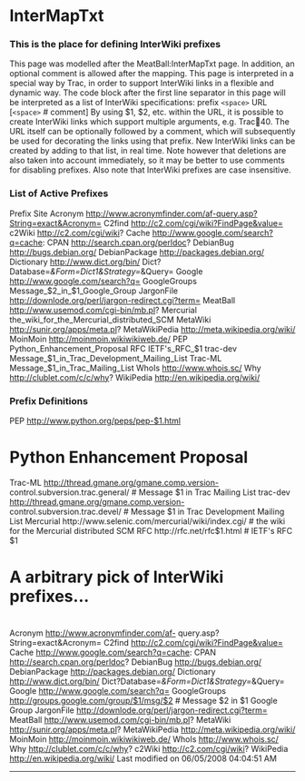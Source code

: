 # InterMapTxt

### This is the place for defining InterWiki prefixes
This page was modelled after the ​MeatBall:InterMapTxt page. In addition, an
optional comment is allowed after the mapping.
This page is interpreted in a special way by Trac, in order to support
InterWiki links in a flexible and dynamic way.
The code block after the first line separator in this page will be interpreted
as a list of InterWiki specifications:
prefix `<space>` URL [`<space>` # comment]
By using $1, $2, etc. within the URL, it is possible to create InterWiki links
which support multiple arguments, e.g. Trac:ticket:40. The URL itself can be
optionally followed by a comment, which will subsequently be used for
decorating the links using that prefix.
New InterWiki links can be created by adding to that list, in real time. Note
however that deletions are also taken into account immediately, so it may be
better to use comments for disabling prefixes.
Also note that InterWiki prefixes are case insensitive.

### List of Active Prefixes
Prefix        Site
Acronym       http://www.acronymfinder.com/af-query.asp?String=exact&Acronym=
C2find        http://c2.com/cgi/wiki?FindPage&value=
c2Wiki        http://c2.com/cgi/wiki?
Cache         http://www.google.com/search?q=cache:
CPAN          http://search.cpan.org/perldoc?
DebianBug     http://bugs.debian.org/
DebianPackage http://packages.debian.org/
Dictionary    http://www.dict.org/bin/
              Dict?Database=*&Form=Dict1&Strategy=*&Query=
Google        http://www.google.com/search?q=
GoogleGroups  Message_$2_in_$1_Google_Group
JargonFile    http://downlode.org/perl/jargon-redirect.cgi?term=
MeatBall      http://www.usemod.com/cgi-bin/mb.pl?
Mercurial     the_wiki_for_the_Mercurial_distributed_SCM
MetaWiki      http://sunir.org/apps/meta.pl?
MetaWikiPedia http://meta.wikipedia.org/wiki/
MoinMoin      http://moinmoin.wikiwikiweb.de/
PEP           Python_Enhancement_Proposal
RFC           IETF's_RFC_$1
trac-dev      Message_$1_in_Trac_Development_Mailing_List
Trac-ML       Message_$1_in_Trac_Mailing_List
WhoIs         http://www.whois.sc/
Why           http://clublet.com/c/c/why?
WikiPedia     http://en.wikipedia.org/wiki/

### Prefix Definitions
PEP     http://www.python.org/peps/pep-$1.html

# Python Enhancement Proposal
Trac-ML  http://thread.gmane.org/gmane.comp.version-
control.subversion.trac.general/ # Message $1 in Trac Mailing List
trac-dev http://thread.gmane.org/gmane.comp.version-
control.subversion.trac.devel/   # Message $1 in Trac Development Mailing List
Mercurial http://www.selenic.com/mercurial/wiki/index.cgi/ # the wiki for the
Mercurial distributed SCM
RFC       http://rfc.net/rfc$1.html # IETF's RFC $1
#
# A arbitrary pick of InterWiki prefixes...
#
Acronym          http://www.acronymfinder.com/af-
query.asp?String=exact&Acronym=
C2find           http://c2.com/cgi/wiki?FindPage&value=
Cache            http://www.google.com/search?q=cache:
CPAN             http://search.cpan.org/perldoc?
DebianBug        http://bugs.debian.org/
DebianPackage    http://packages.debian.org/
Dictionary       http://www.dict.org/bin/
Dict?Database=*&Form=Dict1&Strategy=*&Query=
Google           http://www.google.com/search?q=
GoogleGroups     http://groups.google.com/group/$1/msg/$2        # Message $2
in $1 Google Group
JargonFile       http://downlode.org/perl/jargon-redirect.cgi?term=
MeatBall         http://www.usemod.com/cgi-bin/mb.pl?
MetaWiki         http://sunir.org/apps/meta.pl?
MetaWikiPedia    http://meta.wikipedia.org/wiki/
MoinMoin         http://moinmoin.wikiwikiweb.de/
WhoIs            http://www.whois.sc/
Why              http://clublet.com/c/c/why?
c2Wiki             http://c2.com/cgi/wiki?
WikiPedia        http://en.wikipedia.org/wiki/
Last modified on 06/05/2008 04:04:51 AM
 
---
 


